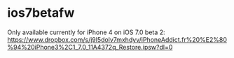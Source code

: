 # ios7betafw

Only available currently for iPhone 4 on iOS 7.0 beta 2: https://www.dropbox.com/s/j9l5dolv7mxhdyv/iPhoneAddict.fr%20%E2%80%94%20iPhone3%2C1_7.0_11A4372q_Restore.ipsw?dl=0
